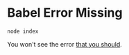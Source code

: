 # Babel Error Missing

    node index

You won't see the error [that you should](https://github.com/chrisabrams/babel-error-missing/blob/master/model.js#L15).
